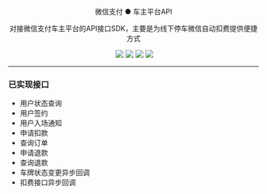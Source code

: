 <p align="center">
  微信支付 ● 车主平台API
</p>
<p align="center">对接微信支付车主平台的API接口SDK，主要是为线下停车微信自动扣费提供便捷方式</p>

<p align="center">
  <a href="https://github.com/fastgoo/wxpay-car"><img src="https://img.shields.io/badge/license-MIT-brightgreen.svg"></a> 
 <a href="https://github.com/fastgoo/wxpay-car"><img src="https://img.shields.io/badge/php->=7-brightgreen.svg"></a> 
 <a href="https://pay.weixin.qq.com/wiki/doc/api/pap_sl_jt_v2.php?chapter=20_952&index=1"><img src="https://img.shields.io/badge/微信支付文档-服务商-2077ff.svg"></a>
 <a href="https://pay.weixin.qq.com/wiki/doc/api/pap_jt_v2.php?chapter=20_952&index=1"><img src="https://img.shields.io/badge/微信支付文档-普通商家-2077ff.svg"></a>
</p>

---
### 已实现接口
- 用户状态查询
- 用户签约
- 用户入场通知
- 申请扣款
- 查询订单
- 申请退款
- 查询退款
- 车牌状态变更异步回调
- 扣费接口异步回调
